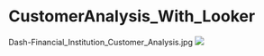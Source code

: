 # CustomerAnalysis_With_Looker

Dash-Financial_Institution_Customer_Analysis.jpg
![](Python-Excel.jpeg)
